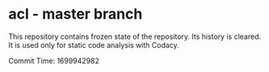 # acl - master branch

This repository contains frozen state of the repository.
Its history is cleared. It is used only for static code
analysis with Codacy.

Commit Time: 1699942982